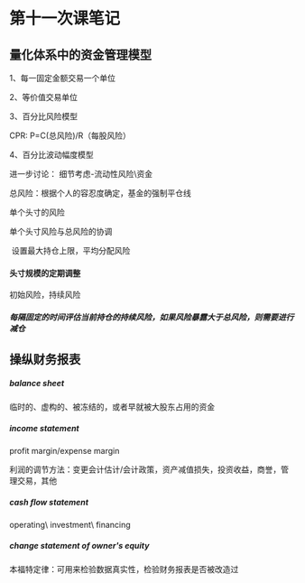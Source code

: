 # 第十一次课笔记

## 量化体系中的资金管理模型

1、每一固定金额交易一个单位

2、等价值交易单位

3、百分比风险模型

CPR: P=C(总风险)/R（每股风险）

4、百分比波动幅度模型

进一步讨论： 细节考虑-流动性风险\资金

总风险：根据个人的容忍度确定，基金的强制平仓线

单个头寸的风险

单个头寸风险与总风险的协调

​		设置最大持仓上限，平均分配风险

#### 头寸规模的定期调整

初始风险，持续风险

##### 每隔固定的时间评估当前持仓的持续风险，如果风险暴露大于总风险，则需要进行减仓

## 操纵财务报表

##### balance sheet

临时的、虚构的、被冻结的，或者早就被大股东占用的资金

##### income statement 

profit margin/expense margin

利润的调节方法：变更会计估计/会计政策，资产减值损失，投资收益，商誉，管理交易，其他

##### cash flow statement

operating\ investment\ financing

##### change statement of owner's equity



本福特定律：可用来检验数据真实性，检验财务报表是否被改造过

